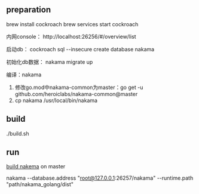 ## preparation 
brew install cockroach
brew services start cockroach

内网console：
http://localhost:26256/#/overview/list

启动db：
cockroach sql --insecure
    create database nakama
    
初始化db数据：
nakama migrate up    

编译：nakama
1. 修改go.mod中nakama-common为master：go get -u github.com/heroiclabs/nakama-common@master
2. cp nakama /usr/local/bin/nakama

## build
./build.sh

## run
 [build nakema](https://github.com/heroiclabs/nakama) on master
 
nakama --database.address "root@127.0.0.1:26257/nakama" --runtime.path "path/nakama_golang/dist"
